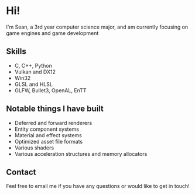 # Hi!
I'm Sean, a 3rd year computer science major, and am currently focusing on game engines and game development

## Skills
* C, C++, Python
* Vulkan and DX12
* Win32
* GLSL and HLSL
* GLFW, Bullet3, OpenAL, EnTT

## Notable things I have built
- Deferred and forward renderers
- Entity component systems
- Material and effect systems
- Optimized asset file formats
- Various shaders
- Various acceleration structures and memory allocators

## Contact
Feel free to email me if you have any questions or would like to get in touch!

